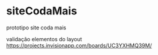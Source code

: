 # siteCodaMais
 prototipo site coda mais

 validação elementos do layout
 https://projects.invisionapp.com/boards/UC3YXHMQ39M/
